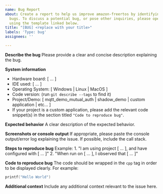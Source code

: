 ```yaml
---
name: Bug Report
about: Create a report to help us improve amazon-freertos by identifying any confirmed
  bugs. To discuss a potential bug, or pose other inquiries, please open an issue
  using the template linked below.
title: "[BUG] <replace with your title>"
labels: 'Type: bug'
assignees: ''

---
```


**Describe the bug**
Please provide a clear and concise description explaining the bug.

**System information**
- Hardware board: [ ... ]
- IDE used: [ ... ]
- Operating System: [ Windows | Linux | MacOS ]
- Code version: (run ``git describe --tags`` to find it)
- Project/Demo: [ mqtt_demo_mutual_auth | shadow_demo | custom application | etc... ]
- If your project is a custom application, please add the relevant code snippet(s) in the section titled `"Code to reproduce bug"`.

**Expected behavior**
A clear description of the expected behavior.

**Screenshots or console output**
If appropriate, please paste the console output/error log explaining the issue. If possible, include the call stack.

**Steps to reproduce bug**
    Example:
      1. "I am using project [ ... ], and have configured with [ ... ]"
      2. "When run on [ ... ], I observed that [ ... ]"

**Code to reproduce bug**
The code should be wrapped in the ``cpp`` tag in order to be displayed clearly. For example:

```cpp
printf("Hello World")
```

**Additional context**
Include any additional context relevant to the issue here.

<!-- For general inquiries, please open an issue with the "Type: Question" tag using [this template](.github/ISSUE_TEMPLATE/general_inquiry.md). -->
